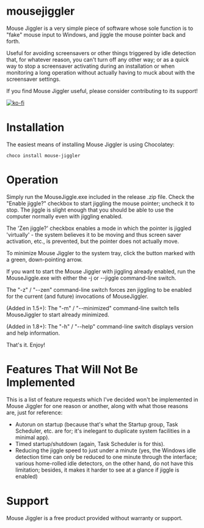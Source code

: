 mousejiggler
============

Mouse Jiggler is a very simple piece of software whose sole function is to "fake" mouse input to Windows, and 
jiggle the mouse pointer back and forth.

Useful for avoiding screensavers or other things triggered by idle detection that, for whatever reason, you 
can't turn off any other way; or as a quick way to stop a screensaver activating during an installation or 
when monitoring a long operation without actually having to muck about with the screensaver settings.

If you find Mouse Jiggler useful, please consider contributing to its support!

[![ko-fi](https://www.ko-fi.com/img/githubbutton_sm.svg)](https://ko-fi.com/I3I1VA18)

Installation
============

The easiest means of installing Mouse Jiggler is using Chocolatey:

`choco install mouse-jiggler`

Operation
=========

Simply run the MouseJiggle.exe included in the release .zip file. Check the "Enable jiggle?" checkbox to start
jiggling the mouse pointer; uncheck it to stop. The jiggle is slight enough that you should be able to use the
computer normally even with jiggling enabled.

The 'Zen jiggle?' checkbox enables a mode in which the pointer is jiggled 'virtually' - the system believes it
to be moving and thus screen saver activation, etc., is prevented, but the pointer does not actually move.

To minimize Mouse Jiggler to the system tray, click the button marked with a green, down-pointing arrow.

If you want to start the Mouse Jiggler with jiggling already enabled, run the MouseJiggle.exe with either the
-j or --jiggle command-line switch.

The "-z" / "--zen" command-line switch forces zen jiggling to be enabled for the current (and future) invocations
of MouseJiggler.

(Added in 1.5+): The "-m" / "--minimized" command-line switch tells MouseJiggler to start already minimized.

(Added in 1.8+): The "-h" / "--help" command-line switch displays version and help information.

That's it. Enjoy!

Features That Will Not Be Implemented
=====================================

This is a list of feature requests which I've decided won't be implemented in Mouse Jiggler for one reason or another, along with what those reasons are, just for reference:

 * Autorun on startup (because that's what the Startup group, Task Scheduler, etc. are for; it's inelegant to duplicate system facilities in a minimal app).
 * Timed startup/shutdown (again, Task Scheduler is for this).
 * Reducing the jiggle speed to just under a minute (yes, the Windows idle detection time can only be reduced to one minute through the interface; various home-rolled idle detectors, on the other hand, do not have this limitation; besides, it makes it harder to see at a glance if jiggle is enabled)

Support
=======

Mouse Jiggler is a free product provided without warranty or support.
